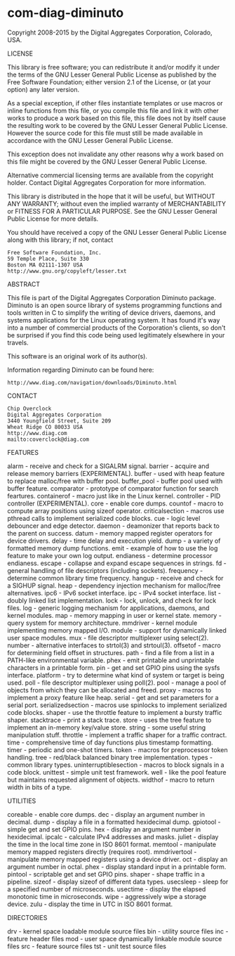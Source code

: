 com-diag-diminuto
=================

Copyright 2008-2015 by the Digital Aggregates Corporation, Colorado, USA.

LICENSE

This library is free software; you can redistribute it and/or
modify it under the terms of the GNU Lesser General Public
License as published by the Free Software Foundation; either
version 2.1 of the License, or (at your option) any later version.

As a special exception, if other files instantiate templates or
use macros or inline functions from this file, or you compile
this file and link it with other works to produce a work based on
this file, this file does not by itself cause the resulting work
to be covered by the GNU Lesser General Public License. However
the source code for this file must still be made available in
accordance with the GNU Lesser General Public License.

This exception does not invalidate any other reasons why a work
based on this file might be covered by the GNU Lesser General
Public License.

Alternative commercial licensing terms are available from the copyright
holder. Contact Digital Aggregates Corporation for more information.

This library is distributed in the hope that it will be useful,
but WITHOUT ANY WARRANTY; without even the implied warranty of
MERCHANTABILITY or FITNESS FOR A PARTICULAR PURPOSE. See the
GNU Lesser General Public License for more details.

You should have received a copy of the GNU Lesser General Public
License along with this library; if not, contact

    Free Software Foundation, Inc.
    59 Temple Place, Suite 330
    Boston MA 02111-1307 USA
    http://www.gnu.org/copyleft/lesser.txt

ABSTRACT

This file is part of the Digital Aggregates Corporation Diminuto package.
Diminuto is an open source library of systems programming functions and
tools written in C to simplify the writing of device drivers, daemons, and
systems applications for the Linux operating system. It has found it's way
into a number of commercial products of the Corporation's clients, so don't
be surprised if you find this code being used legitimately elsewhere in
your travels.

This software is an original work of its author(s).

Information regarding Diminuto can be found here:

    http://www.diag.com/navigation/downloads/Diminuto.html

CONTACT

    Chip Overclock
    Digital Aggregates Corporation
    3440 Youngfield Street, Suite 209
    Wheat Ridge CO 80033 USA
    http://www.diag.com
    mailto:coverclock@diag.com

FEATURES

alarm - receive and check for a SIGALRM signal.
barrier - acquire and release memory barriers (EXPERIMENTAL).
buffer - used with heap feature to replace malloc/free with buffer pool.
buffer_pool - buffer pool used with buffer feature.
comparator - prototype of comparator function for search feartures.
containerof - macro just like in the Linux kernel.
controller - PID controller (EXPERIMENTAL).
core - enable core dumps.
countof - macro to compute array positions using sizeof operator.
criticalsection - macros use pthread calls to implement serialized code blocks.
cue - logic level debouncer and edge detector.
daemon - deamonizer that reports back to the parent on success.
datum - memory mapped register operators for device drivers.
delay - time delay and execution yield.
dump - a variety of formatted memory dump functions.
emit - example of how to use the log feature to make your own log output.
endianess - determine processor endianess.
escape - collapse and expand escape sequences in strings.
fd - general handling of file descriptors (including sockets).
frequency - determine common library time frequency.
hangup - receive and check for a SIGHUP signal.
heap - dependency injection mechanism for malloc/free alternatives.
ipc6 - IPv6 socket interface.
ipc - IPv4 socket interface.
list - doubly linked list implementation.
lock - lock, unlock, and check for lock files.
log - generic logging mechanism for applications, daemons, and kernel modules.
map - memory mapping in user or kernel state.
memory - query system for memory architecture.
mmdriver - kernel module implementing memory mapped I/O.
module - support for dynamically linked user space modules.
mux - file descriptor multiplexer using select(2).
number - alternative interfaces to strtol(3) and strtoul(3).
offsetof - macro for determining field offset in structures.
path - find a file from a list in a PATH-like environmental variable.
phex - emit printable and unprintable characters in a printable form.
pin - get and set GPIO pins using the sysfs interface.
platform - try to determine what kind of system or target is being used.
poll - file descriptor multiplexer using poll(2).
pool - manage a pool of objects from which they can be allocated and freed.
proxy - macros to implement a proxy feature like heap.
serial - get and set parameters for a serial port.
serializedsection - macros use spinlocks to implement serialized code blocks.
shaper - use the throttle feature to implement a bursty traffic shaper.
stacktrace - print a stack trace.
store - uses the tree feature to implement an in-memory key/value store.
string - some useful string manipulation stuff.
throttle - implement a traffic shaper for a traffic contract.
time - comprehensive time of day functions plus timestamp formatting.
timer - periodic and one-shot timers.
token - macros for preprocessor token handling.
tree - red/black balanced binary tree implementation.
types - common library types.
uninterruptiblesection - macros to block signals in a code block.
unittest - simple unit test framework.
well - like the pool feature but maintains requested alignment of objects.
widthof - macro to return width in bits of a type.

UTILITIES

coreable - enable core dumps.
dec - display an argument number in decimal.
dump - display a file in a formatted hexidecimal dump.
gpiotool - simple get and set GPIO pins.
hex - display an argument number in hexidecimal.
ipcalc - calculate IPv4 addresses and masks.
juliet - display the time in the local time zone in ISO 8601 format.
memtool - manipulate memory mapped registers directly (requires root).
mmdrivertool - manipulate memory mapped registers using a device driver.
oct - display an argument number in octal.
phex - display standard input in a printable form.
pintool - scriptable get and set GPIO pins.
shaper - shape traffic in a pipeline.
sizeof - display sizeof of different data types.
usecsleep - sleep for a specified number of microseconds.
usectime - display the elapsed monotonic time in microseconds.
wipe - aggressively wipe a storage device.
zulu - display the time in UTC in ISO 8601 format.

DIRECTORIES

drv - kernel space loadable module source files
bin - utility source files
inc - feature header files
mod - user space dynamically linkable module source files
src - feature source files
tst - unit test source files